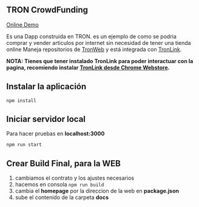 ## TRON CrowdFunding


[Online Demo](https://stevenstc.github.io/wozx-investor/?ref=TTyCJjU13TaCy9qe2Ki3siUkbSexY2JGM2)

Es una Dapp construida en TRON. es un ejemplo de como se podria comprar y vender articulos por internet sin necesidad de tener una tienda online
Maneja repositorios de [TronWeb](https://github.com/tronprotocol/tron-web)
y está integrada con [TronLink](https://github.com/TronWatch/TronLink).

**NOTA: Tienes que tener instalado TronLink para poder interactuar con la pagina, recomiendo instalar  [TronLink desde Chrome Webstore](https://chrome.google.com/webstore/detail/ibnejdfjmmkpcnlpebklmnkoeoihofec/).**



## Instalar la aplicación

`npm install`

## Iniciar servidor local

Para hacer pruebas en **localhost:3000**

`npm run start`

## Crear Build Final, para la WEB

1. cambiamos el contrato y los ajustes necesarios
2. hacemos en consola `npm run build`
3. cambia el **homepage** por la direccion de la web en **package.json** 
4. sube el contenido de la carpeta **docs**



